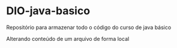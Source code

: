 # DIO-java-basico
Repositório para armazenar todo o código do curso de java básico

Alterando conteúdo de um arquivo de forma local